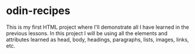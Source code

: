 # odin-recipes
This is my first HTML project where I'll demonstrate all I have learned in the previous lessons.
In this project I will be using all the elements and attributes learned as head, body, headings, paragraphs, lists, images, links, etc.